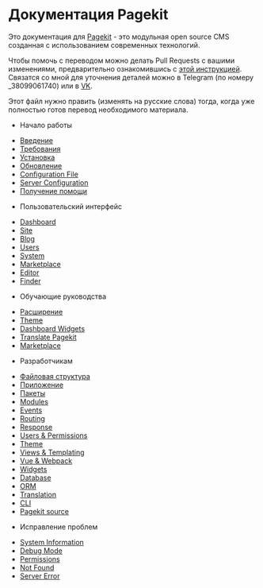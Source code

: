 # Документация Pagekit

Это документация для [Pagekit](https://pagekit.com) - это модульная open source CMS созданная с использованием современных технологий.

Чтобы помочь с переводом можно делать Pull Requests с вашими изменениями, предварительно ознакомившись с [этой инструкцией](instruction.md). Связатся со мной для уточнения деталей можно в Telegram (по номеру _38099061740) или в [VK](https://vk.com/vladimir_kamuz).

Этот файл нужно править (изменять на русские слова) тогда, когда уже полностью готов перевод необходимого материала.

- Начало работы

* [Введение](getting-started/introduction.md)
* [Требования](getting-started/requirements.md)
* [Установка](getting-started/installation.md)
* [Обновление](getting-started/updating.md)
* [Configuration File](getting-started/configuration-file.md)
* [Server Configuration](getting-started/server-configuration.md)
* [Получение помощи](getting-started/getting-help.md)

- Пользовательский интерфейс

* [Dashboard](user-interface/dashboard.md)
* [Site](user-interface/site.md)
* [Blog](user-interface/blog.md)
* [Users](user-interface/users.md)
* [System](user-interface/system.md)
* [Marketplace](user-interface/marketplace.md)
* [Editor](user-interface/editor.md)
* [Finder](user-interface/finder.md)

- Обучающие руководства

* [Расширение](tutorials/extension.md)
* [Theme](tutorials/theme.md)
* [Dashboard Widgets](tutorials/dashboard-widgets.md)
* [Translate Pagekit](tutorials/translation.md)
* [Marketplace](tutorials/marketplace.md)

- Разработчикам

* [Файловая структура](developer/file-structure.md)
* [Приложение](developer/application.md)
* [Пакеты](developer/packages.md)
* [Modules](developer/modules.md)
* [Events](developer/events.md)
* [Routing](developer/routing.md)
* [Response](developer/response.md)
* [Users & Permissions](developer/users-permissions.md)
* [Theme](developer/theme.md)
* [Views & Templating](developer/views-templating.md)
* [Vue & Webpack](developer/vuejs-and-webpack.md)
* [Widgets](developer/widgets.md)
* [Database](developer/database.md)
* [ORM](developer/orm.md)
* [Translation](developer/translation.md)
* [CLI](developer/cli.md)
* [Pagekit source](developer/source.md)

- Исправление проблем

* [System Information](troubleshooting/system-information.md)
* [Debug Mode](troubleshooting/debug-mode.md)
* [Permissions](troubleshooting/permissions.md)
* [Not Found](troubleshooting/not-found.md)
* [Server Error](troubleshooting/server-error.md)